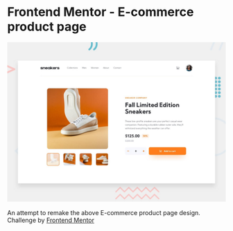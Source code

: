 # Frontend Mentor - E-commerce product page

![Design preview for the E-commerce product page coding challenge](./design/desktop-preview.jpg)

An attempt to remake the above E-commerce product page design. Challenge by [Frontend Mentor](https://www.frontendmentor.io/)

